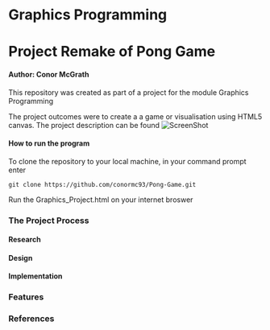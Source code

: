 # Graphics Programming
# Project Remake of Pong Game

#### Author: Conor McGrath

This repository was created as part of a project for the module Graphics Programming

The project outcomes were to create a a game or visualisation using HTML5 canvas.
The project description can be found ![ScreenShot](https://raw.github.com/{conormc93}/{Pong-Game}/{master}/{Pong-Game/images/project_requirements.PNG})

#### How to run the program

To clone the repository to your local machine, in your command prompt enter 
```
git clone https://github.com/conormc93/Pong-Game.git
```

Run the Graphics_Project.html on your internet broswer


### The Project Process
#### Research


#### Design


#### Implementation


### Features


### References



